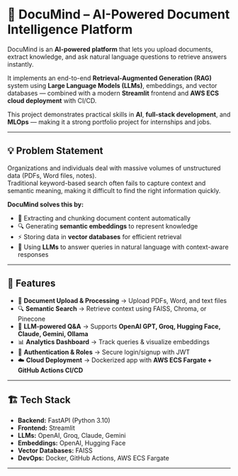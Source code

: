 # 📂 DocuMind – AI-Powered Document Intelligence Platform

DocuMind is an **AI-powered platform** that lets you upload documents, extract knowledge, and ask natural language questions to retrieve answers instantly.  

It implements an end-to-end **Retrieval-Augmented Generation (RAG)** system using **Large Language Models (LLMs)**, embeddings, and vector databases — combined with a modern **Streamlit** frontend and **AWS ECS cloud deployment** with CI/CD.

This project demonstrates practical skills in **AI**, **full-stack development**, and **MLOps** — making it a strong portfolio project for internships and jobs.

---

## 💡 Problem Statement
Organizations and individuals deal with massive volumes of unstructured data (PDFs, Word files, notes).  
Traditional keyword-based search often fails to capture context and semantic meaning, making it difficult to find the right information quickly.  

**DocuMind solves this by:**
- 📂 Extracting and chunking document content automatically  
- 🔍 Generating **semantic embeddings** to represent knowledge  
- ⚡ Storing data in **vector databases** for efficient retrieval  
- 🤖 Using **LLMs** to answer queries in natural language with context-aware responses  

---

## 🚀 Features
- 📄 **Document Upload & Processing** → Upload PDFs, Word, and text files  
- 🔍 **Semantic Search** → Retrieve context using FAISS, Chroma, or Pinecone  
- 🧠 **LLM-powered Q&A** → Supports **OpenAI GPT, Groq, Hugging Face, Claude, Gemini, Ollama**  
- 📊 **Analytics Dashboard** → Track queries & visualize embeddings  
- 🔐 **Authentication & Roles** → Secure login/signup with JWT   
- ☁️ **Cloud Deployment** → Dockerized app with **AWS ECS Fargate + GitHub Actions CI/CD**  

---

## 🏗️ Tech Stack
- **Backend:** FastAPI (Python 3.10)  
- **Frontend:** Streamlit 
- **LLMs:** OpenAI, Groq, Claude, Gemini  
- **Embeddings:** OpenAI, Hugging Face  
- **Vector Databases:** FAISS
- **DevOps:** Docker, GitHub Actions, AWS ECS Fargate  

---




